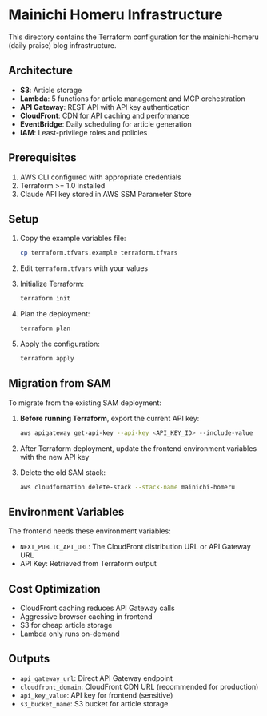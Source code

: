 # Mainichi Homeru Infrastructure

This directory contains the Terraform configuration for the mainichi-homeru (daily praise) blog infrastructure.

## Architecture

- **S3**: Article storage
- **Lambda**: 5 functions for article management and MCP orchestration
- **API Gateway**: REST API with API key authentication
- **CloudFront**: CDN for API caching and performance
- **EventBridge**: Daily scheduling for article generation
- **IAM**: Least-privilege roles and policies

## Prerequisites

1. AWS CLI configured with appropriate credentials
2. Terraform >= 1.0 installed
3. Claude API key stored in AWS SSM Parameter Store

## Setup

1. Copy the example variables file:
   ```bash
   cp terraform.tfvars.example terraform.tfvars
   ```

2. Edit `terraform.tfvars` with your values

3. Initialize Terraform:
   ```bash
   terraform init
   ```

4. Plan the deployment:
   ```bash
   terraform plan
   ```

5. Apply the configuration:
   ```bash
   terraform apply
   ```

## Migration from SAM

To migrate from the existing SAM deployment:

1. **Before running Terraform**, export the current API key:
   ```bash
   aws apigateway get-api-key --api-key <API_KEY_ID> --include-value
   ```

2. After Terraform deployment, update the frontend environment variables with the new API key

3. Delete the old SAM stack:
   ```bash
   aws cloudformation delete-stack --stack-name mainichi-homeru
   ```

## Environment Variables

The frontend needs these environment variables:
- `NEXT_PUBLIC_API_URL`: The CloudFront distribution URL or API Gateway URL
- API Key: Retrieved from Terraform output

## Cost Optimization

- CloudFront caching reduces API Gateway calls
- Aggressive browser caching in frontend
- S3 for cheap article storage
- Lambda only runs on-demand

## Outputs

- `api_gateway_url`: Direct API Gateway endpoint
- `cloudfront_domain`: CloudFront CDN URL (recommended for production)
- `api_key_value`: API key for frontend (sensitive)
- `s3_bucket_name`: S3 bucket for article storage